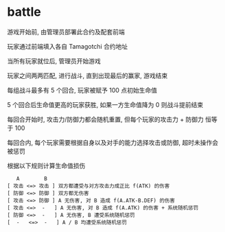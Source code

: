 # battle

游戏开始前, 由管理员部署此合约及配套前端

玩家通过前端填入各自 Tamagotchi 合约地址

当所有玩家就位后, 管理员开始游戏

玩家之间两两匹配, 进行战斗, 直到出现最后的赢家, 游戏结束

每组战斗最多有 5 个回合, 玩家被赋予 100 点初始生命值

5 个回合后生命值更高的玩家获胜, 如果一方生命值降为 0 则战斗提前结束

每回合开始时, 攻击力/防御力都会随机重置, 但每个玩家的攻击力 + 防御力 恒等于 100

每回合内, 每个玩家需要根据自身以及对手的能力选择攻击或防御, 超时未操作会被惩罚

根据以下规则计算生命值损伤

```
   A        B    
[ 攻击 <=> 攻击 ] 双方都遭受与对方攻击力成正比 f(ATK) 的伤害
[ 防御 <=> 防御 ] 双方都无伤害
[ 攻击 <=> 防御 ] A 无伤害, 对 B 造成 f(A.ATK-B.DEF) 的伤害
[ 攻击 <=>  -   ] A 无伤害, 对 B 造成 f(A.ATK) 的伤害 + 系统随机惩罚
[ 防御 <=>  -   ] A 无伤害, B 遭受系统随机惩罚
[  -   <=>  -   ] A / B 均遭受系统随机惩罚
```
